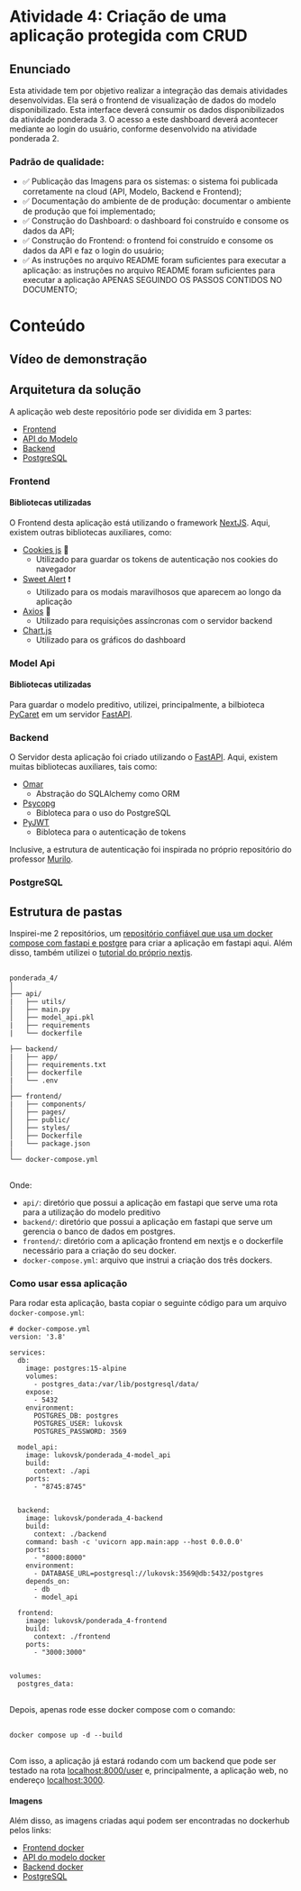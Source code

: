 # Atividade 4: Criação de uma aplicação protegida com CRUD

## Enunciado
Esta atividade tem por objetivo realizar a integração das demais atividades desenvolvidas. Ela será o frontend de visualização de dados do modelo disponibilizado. Esta interface deverá consumir os dados disponibilizados da atividade ponderada 3. O acesso a este dashboard deverá acontecer mediante ao login do usuário, conforme desenvolvido na atividade ponderada 2.

### Padrão de qualidade:
- ✅ Publicação das Imagens para os sistemas: o sistema foi publicada corretamente na cloud (API, Modelo, Backend e Frontend);
- ✅ Documentação do ambiente de de produção: documentar o ambiente de produção que foi implementado;
- ✅ Construção do Dashboard: o dashboard foi construído e consome os dados da API;
- ✅ Construção do Frontend: o frontend foi construído e consome os dados da API e faz o login do usuário;
- ✅ As instruções no arquivo README foram suficientes para executar a aplicação: as instruções no arquivo README foram suficientes para executar a aplicação APENAS SEGUINDO OS PASSOS CONTIDOS NO DOCUMENTO;

# Conteúdo

## Vídeo de demonstração


## Arquitetura da solução
A aplicação web deste repositório pode ser dividida em 3 partes:
- [Frontend](#frontend)
- [API do Modelo](#model-api)
- [Backend](#backend)
- [PostgreSQL](#postgresql)

### Frontend

#### Bibliotecas utilizadas
O Frontend desta aplicação está utilizando o framework [NextJS](https://nextjs.org). Aqui, existem outras bibliotecas auxiliares, como:
- [Cookies js](https://www.npmjs.com/package/js-cookie) 🍪
  - Utilizado para guardar os tokens de autenticação nos cookies do navegador
- [Sweet Alert](https://sweetalert2.github.io) ❗
  - Utilizado para os modais maravilhosos que aparecem ao longo da aplicação
- [Axios](https://axios-http.com/docs/intro) 🏃
  - Utilizado para requisições assíncronas com o servidor backend
- [Chart.js](https://www.chartjs.org)
  - Utilizado para os gráficos do dashboard

### Model Api

#### Bibliotecas utilizadas
Para guardar o modelo preditivo, utilizei, principalmente, a bilbioteca [PyCaret](https://pycaret.gitbook.io) em um servidor [FastAPI](https://fastapi.tiangolo.com).

### Backend
O Servidor desta aplicação foi criado utilizando o [FastAPI](https://fastapi.tiangolo.com). Aqui, existem muitas bibliotecas auxiliares, tais como:
- [Omar](https://collerek.github.io/ormar/)
  - Abstração do SQLAlchemy como ORM
- [Psycopg](https://www.psycopg.org/docs/)
  - Bibloteca para o uso do PostgreSQL
- [PyJWT](https://pyjwt.readthedocs.io/en/stable/)
  - Bibloteca para o autenticação de tokens

Inclusive, a estrutura de autenticação foi inspirada no próprio repositório do professor [Murilo](https://github.com/Murilo-ZC/M7-Inteli-Eng-Comp/tree/main/src/encontro03/adiciona_usuarios).

### PostgreSQL

## Estrutura de pastas
Inspirei-me 2 repositórios, um [repositório confiável que usa um docker compose com fastapi e postgre](https://testdriven.io/blog/fastapi-docker-traefik/) para criar a aplicação em fastapi aqui. Além disso, também utilizei o [tutorial do próprio nextjs](https://nextjs.org/docs/pages/building-your-application/deploying).

<pre> <code>
ponderada_4/
│
├── api/
|   ├── utils/
│   ├── main.py
│   ├── model_api.pkl
|   ├── requirements
|   └── dockerfile

├── backend/
|   ├── app/
│   ├── requirements.txt
│   ├── dockerfile
|   └── .env
│
├── frontend/
|   ├── components/
│   ├── pages/
│   ├── public/
│   ├── styles/
│   ├── Dockerfile
|   └── package.json
│
└── docker-compose.yml
</code> </pre>
Onde:
- ```api/```: diretório que possui a aplicação em fastapi que serve uma rota para a utilização do modelo preditivo
- ```backend/```: diretório que possui a aplicação em fastapi que serve um gerencia o banco de dados em postgres.
- ```frontend/```: diretório com a aplicação frontend em nextjs e o dockerfile necessário para a criação do seu docker.
- ```docker-compose.yml```: arquivo que instrui a criação dos três dockers.

### Como usar essa aplicação
Para rodar esta aplicação, basta copiar o seguinte código para um arquivo ```docker-compose.yml```:
<pre><code># docker-compose.yml
version: '3.8'

services:
  db:
    image: postgres:15-alpine
    volumes:
      - postgres_data:/var/lib/postgresql/data/
    expose:
      - 5432
    environment:
      POSTGRES_DB: postgres
      POSTGRES_USER: lukovsk
      POSTGRES_PASSWORD: 3569

  model_api:
    image: lukovsk/ponderada_4-model_api
    build:
      context: ./api
    ports:
      - "8745:8745"
    

  backend:
    image: lukovsk/ponderada_4-backend
    build:
      context: ./backend
    command: bash -c 'uvicorn app.main:app --host 0.0.0.0'
    ports:
      - "8000:8000"
    environment:
      - DATABASE_URL=postgresql://lukovsk:3569@db:5432/postgres
    depends_on:
      - db
      - model_api

  frontend:
    image: lukovsk/ponderada_4-frontend
    build:
      context: ./frontend
    ports:
      - "3000:3000"


volumes:
  postgres_data:
</code>
</pre>

Depois, apenas rode esse docker compose com o comando:

<pre> <code>
docker compose up -d --build
</code> </pre>

Com isso, a aplicação já estará rodando com um backend que pode ser testado na rota [localhost:8000/user](localhost:8000/user) e, principalmente, a aplicação web, no endereço [localhost:3000](localhost:3000).

#### Imagens
Além disso, as imagens criadas aqui podem ser encontradas no dockerhub pelos links:
- [Frontend docker](https://hub.docker.com/r/lukovsk/ponderada_4-frontend)
- [API do modelo docker](https://hub.docker.com/r/lukovsk/ponderada_4-model_api)
- [Backend docker](https://hub.docker.com/r/lukovsk/ponderada_4-backend)
- [PostgreSQL](https://hub.docker.com/_/postgres)
